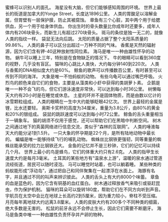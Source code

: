 蜜蜂可以识别人的面孔。
海星没有大脑，但它们能够感知周围的环境。
世界上最长的街道是加拿大的Yonge Street，长度达1896公里。
人类的胃酸足以溶解金属，但胃壁有一层保护膜，防止其被腐蚀。
章鱼有三个心脏，其中两个用于给腮供血，另一个用于给身体供血。
你出生时的骨头数量比你成年时还要多，成年人体内有206块骨头，而新生儿有超过270块骨头。
斑马的条纹是独一无二的，就像人类的指纹一样。
袋鼠无法向后跳。
太阳的质量占据了整个太阳系质量的99.86%。
人类的鼻子可以区分出超过一万种不同的气味。
香蕉是天然的辐射源，因为它们含有钾-40这种放射性同位素。
海马是唯一一种由雄性怀孕的动物。
蜗牛可以睡上三年，特别是在食物缺乏的情况下。
牛的眼睛可以看到360度的视野，几乎没有盲区。
猫咪的心跳比人类快，大约每分钟140到220次。
人类与香蕉的DNA相似度大约是60%。
鲸鱼的歌声可以传播数百公里，有时甚至可以传到不同的海洋。
大象是唯一不怕蚂蚁的动物。
有些乌龟可以通过嘴巴呼吸。
火烈鸟的颜色来自它们的食物，主要是从藻类和小虾中获得的类胡萝卜素。
企鹅是唯一一种不会飞的鸟，但它们游泳速度非常快，可以达到每小时36公里。
树懒每天大约有20小时是在睡觉或休息。
土星的环并不是固体物质，而是由数以亿计的冰雪颗粒组成。
人类的眼睛在一生中大约能够眨眼42亿次。
世界上最轻的金属是锂，比水还要轻。
奥斯卡奖杯的高度为34厘米，重量为3.8公斤，由80%的黄金和20%的银组成。
袋鼠的跳跃速度可以达到每小时72公里。
鲸鱼的舌头重量相当于一辆象车。
猫的胡须不仅用于感觉，还可以帮助它们在黑暗中判断空间。
树木之间通过地下的真菌网络进行信息交流，类似于“森林的互联网”。
人类的唾液每天大约能分泌1到1.5升。
一只大象的怀孕期是22个月，是所有陆地动物中最长的。
蝙蝠是唯一能够持续飞行的哺乳动物。
蜘蛛丝比钢铁更强韧，同等重量的蜘蛛丝能承受的拉力比钢铁还大。
金鱼的记忆并不是三秒钟，它们的记忆可以持续几个月。
世界上最小的鸟是蜂鸟，它们的体重大约只有2.6克。
人类的指甲生长速度大约是每月3毫米。
土耳其的某些地方有“温泉水上游”，温暖的泉水通过管道流经街道，居民可以随时浸泡。
马可以睡觉时站着，也可以躺着睡。
某些种类的蚂蚁能形成“浮动岛”，通过把自己和同伴聚集在一起漂浮在水面上。
海豚有名字，并且通过不同的叫声来辨识彼此。
人类的舌头上有大约8000个味蕾。
章鱼的血是蓝色的，因为它含有铜基的血红蛋白。
树木通过释放香气来吸引或驱赶昆虫，作为保护机制。
猫咪的耳朵可以旋转180度，帮助它们在不同方向听到声音。
宇航员在太空中会比在地球上长高约2到5厘米，因为重力较小，脊柱不受压缩。
月亮每年离地球大约远离3.8厘米。
人类的皮肤大约有200多个不同种类的细菌，绝大多数是无害的。
松鼠的前牙永远不会停止生长，因此它们需要不断磨牙。
海马是鱼类中唯一一种由雄性负责怀孕并产卵的物种。

